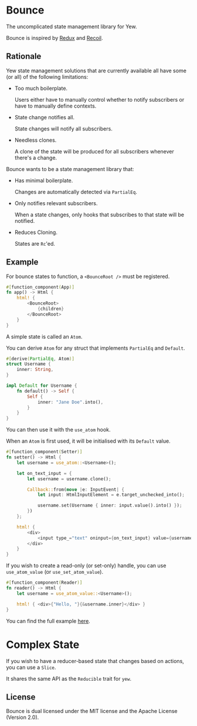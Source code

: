 # Bounce

The uncomplicated state management library for Yew.

Bounce is inspired by [Redux](https://github.com/reduxjs/redux) and
[Recoil](https://github.com/facebookexperimental/Recoil).

## Rationale

Yew state management solutions that are currently available all have
some (or all) of the following limitations:

- Too much boilerplate.

   Users either have to manually control whether to notify
   subscribers or have to manually define contexts.

- State change notifies all.

   State changes will notify all subscribers.

- Needless clones.

   A clone of the state will be produced for all subscribers whenever
there's a change.

Bounce wants to be a state management library that:

- Has minimal boilerplate.

   Changes are automatically detected via `PartialEq`.

- Only notifies relevant subscribers.

   When a state changes, only hooks that subscribes to that state will
be notified.

- Reduces Cloning.

   States are `Rc`'ed.

## Example

For bounce states to function, a `<BounceRoot />` must be registered.

```rust
#[function_component(App)]
fn app() -> Html {
    html! {
        <BounceRoot>
            {children}
        </BounceRoot>
    }
}
```

A simple state is called an `Atom`.

You can derive `Atom` for any struct that implements `PartialEq` and `Default`.

```rust
#[derive(PartialEq, Atom)]
struct Username {
    inner: String,
}

impl Default for Username {
    fn default() -> Self {
        Self {
            inner: "Jane Doe".into(),
        }
    }
}
```

You can then use it with the `use_atom` hook.

When an `Atom` is first used, it will be initialised with its `Default`
value.

```rust
#[function_component(Setter)]
fn setter() -> Html {
    let username = use_atom::<Username>();

    let on_text_input = {
        let username = username.clone();

        Callback::from(move |e: InputEvent| {
            let input: HtmlInputElement = e.target_unchecked_into();

            username.set(Username { inner: input.value().into() });
        })
    };

    html! {
        <div>
            <input type_="text" oninput={on_text_input} value={username.inner.to_string()} />
        </div>
    }
}
```

If you wish to create a read-only (or set-only) handle, you can use
`use_atom_value` (or `use_set_atom_value`).

```rust
#[function_component(Reader)]
fn reader() -> Html {
    let username = use_atom_value::<Username>();

    html! { <div>{"Hello, "}{&username.inner}</div> }
}
```

You can find the full example [here](https://github.com/futursolo/bounce/blob/master/examples/simple/src/main.rs).

# Complex State

If you wish to have a reducer-based state that changes based on actions,
you can use a `Slice`.

It shares the same API as the `Reducible` trait for `yew`.

## License

Bounce is dual licensed under the MIT license and the Apache License (Version 2.0).
